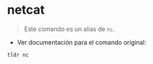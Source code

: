 # netcat

> Este comando es un alias de `nc`.

- Ver documentación para el comando original:

`tldr nc`

